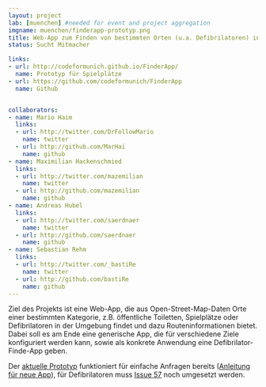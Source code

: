```yaml
---
layout: project
lab: [muenchen] #needed for event and project aggregation
imgname: muenchen/finderapp-prototyp.png
title: Web-App zum Finden von bestimmten Orten (u.a. Defibrilatoren) in der Umgebung
status: Sucht Mitmacher

links:
- url: http://codeformunich.github.io/FinderApp/
  name: Prototyp für Spielplätze
- url: https://github.com/codeformunich/FinderApp
  name: Github


collaborators:
- name: Mario Haim
  links:
  - url: http://twitter.com/DrFollowMario
    name: twitter
  - url: http://github.com/MarHai
    name: github
- name: Maximilian Hackenschmied
  links:
  - url: http://twitter.com/mazemilian
    name: twitter
  - url: http://github.com/mazemilian
    name: github
- name: Andreas Hubel
  links:
  - url: http://twitter.com/saerdnaer
    name: twitter
  - url: http://github.com/saerdnaer
    name: github
- name: Sebastian Rehm
  links:
  - url: http://twitter.com/_bastiRe
    name: twitter
  - url: http://github.com/bastiRe
    name: github
---
```

Ziel des Projekts ist eine Web-App, die aus Open-Street-Map-Daten Orte einer bestimmten Kategorie, z.B. öffentliche Toiletten, Spielplätze oder Defibrilatoren in der Umgebung findet und dazu Routeninformationen bietet. Dabei soll es am Ende eine generische App, die für verschiedene Ziele konfiguriert werden kann, sowie als konkrete Anwendung eine Defibrilator-Finde-App geben.

Der <a href="http://codeformunich.github.io/FinderApp/">aktuelle Prototyp</a> funktioniert für einfache Anfragen bereits (<a href="https://github.com/codeformunich/FinderApp#customisation">Anleitung für neue App</a>), für Defibrilatoren muss <a href="https://github.com/codeformunich/FinderApp/issues/57">Issue 57</a> noch umgesetzt werden.
